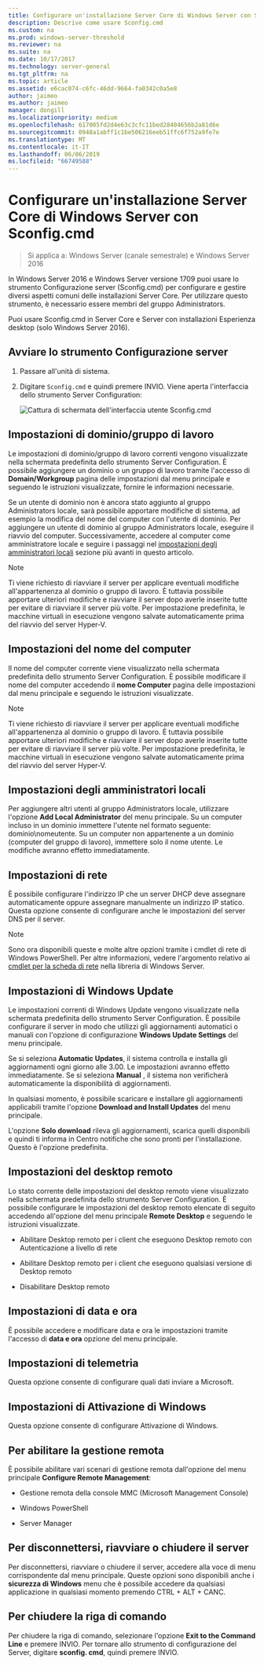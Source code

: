 ```yaml
---
title: Configurare un'installazione Server Core di Windows Server con Sconfig.cmd
description: Descrive come usare Sconfig.cmd
ms.custom: na
ms.prod: windows-server-threshold
ms.reviewer: na
ms.suite: na
ms.date: 10/17/2017
ms.technology: server-general
ms.tgt_pltfrm: na
ms.topic: article
ms.assetid: e6cac074-c6fc-46dd-9664-fa0342c0a5e8
author: jaimeo
ms.author: jaimeo
manager: dongill
ms.localizationpriority: medium
ms.openlocfilehash: 617005fd2d4e63c3cfc11bed28404656b2a81d6e
ms.sourcegitcommit: 0948a1abff1c1be506216eeb51ffc6f752a9fe7e
ms.translationtype: MT
ms.contentlocale: it-IT
ms.lasthandoff: 06/06/2019
ms.locfileid: "66749588"
---
```

# <a name="configure-a-server-core-installation-of-windows-server-2016-or-windows-server-version-1709-with-sconfigcmd"></a>Configurare un'installazione Server Core di Windows Server con Sconfig.cmd

> Si applica a: Windows Server (canale semestrale) e Windows Server 2016

In Windows Server 2016 e Windows Server versione 1709 puoi usare lo strumento Configurazione server (Sconfig.cmd) per configurare e gestire diversi aspetti comuni delle installazioni Server Core. Per utilizzare questo strumento, è necessario essere membri del gruppo Administrators.

Puoi usare Sconfig.cmd in Server Core e Server con installazioni Esperienza desktop (solo Windows Server 2016).

## <a name="start-the-server-configuration-tool"></a>Avviare lo strumento Configurazione server

1. Passare all'unità di sistema.

2. Digitare `Sconfig.cmd` e quindi premere INVIO. Viene aperta l'interfaccia dello strumento Server Configuration:

    ![Cattura di schermata dell'interfaccia utente Sconfig.cmd](media/mainsconfigpage.png)

## <a name="domainworkgroup-settings"></a>Impostazioni di dominio/gruppo di lavoro

Le impostazioni di dominio/gruppo di lavoro correnti vengono visualizzate nella schermata predefinita dello strumento Server Configuration. È possibile aggiungere un dominio o un gruppo di lavoro tramite l'accesso di **Domain/Workgroup** pagina delle impostazioni dal menu principale e seguendo le istruzioni visualizzate, fornire le informazioni necessarie.

Se un utente di dominio non è ancora stato aggiunto al gruppo Administrators locale, sarà possibile apportare modifiche di sistema, ad esempio la modifica del nome del computer con l'utente di dominio. Per aggiungere un utente di dominio al gruppo Administrators locale, eseguire il riavvio del computer. Successivamente, accedere al computer come amministratore locale e seguire i passaggi nel [impostazioni degli amministratori locali](#local-administrator-settings) sezione più avanti in questo articolo.

> [!NOTE]
> Ti viene richiesto di riavviare il server per applicare eventuali modifiche all'appartenenza al dominio o gruppo di lavoro. È tuttavia possibile apportare ulteriori modifiche e riavviare il server dopo averle inserite tutte per evitare di riavviare il server più volte. Per impostazione predefinita, le macchine virtuali in esecuzione vengono salvate automaticamente prima del riavvio del server Hyper-V.

## <a name="computer-name-settings"></a>Impostazioni del nome del computer

Il nome del computer corrente viene visualizzato nella schermata predefinita dello strumento Server Configuration. È possibile modificare il nome del computer accedendo il **nome Computer** pagina delle impostazioni dal menu principale e seguendo le istruzioni visualizzate.

> [!NOTE]
> Ti viene richiesto di riavviare il server per applicare eventuali modifiche all'appartenenza al dominio o gruppo di lavoro. È tuttavia possibile apportare ulteriori modifiche e riavviare il server dopo averle inserite tutte per evitare di riavviare il server più volte. Per impostazione predefinita, le macchine virtuali in esecuzione vengono salvate automaticamente prima del riavvio del server Hyper-V.

## <a name="local-administrator-settings"></a>Impostazioni degli amministratori locali

Per aggiungere altri utenti al gruppo Administrators locale, utilizzare l'opzione **Add Local Administrator** del menu principale. Su un computer incluso in un dominio immettere l'utente nel formato seguente: dominio\nomeutente. Su un computer non appartenente a un dominio (computer del gruppo di lavoro), immettere solo il nome utente. Le modifiche avranno effetto immediatamente.

## <a name="network-settings"></a>Impostazioni di rete

È possibile configurare l'indirizzo IP che un server DHCP deve assegnare automaticamente oppure assegnare manualmente un indirizzo IP statico. Questa opzione consente di configurare anche le impostazioni del server DNS per il server.

> [!NOTE]
> Sono ora disponibili queste e molte altre opzioni tramite i cmdlet di rete di Windows PowerShell. Per altre informazioni, vedere l'argomento relativo ai [cmdlet per la scheda di rete](https://docs.microsoft.com/powershell/module/netadapter/?view=win10-ps) nella libreria di Windows Server.

## <a name="windows-update-settings"></a>Impostazioni di Windows Update

Le impostazioni correnti di Windows Update vengono visualizzate nella schermata predefinita dello strumento Server Configuration. È possibile configurare il server in modo che utilizzi gli aggiornamenti automatici o manuali con l'opzione di configurazione **Windows Update Settings** del menu principale.

Se si seleziona **Automatic Updates**, il sistema controlla e installa gli aggiornamenti ogni giorno alle 3.00. Le impostazioni avranno effetto immediatamente. Se si seleziona **Manual** , il sistema non verificherà automaticamente la disponibilità di aggiornamenti.

In qualsiasi momento, è possibile scaricare e installare gli aggiornamenti applicabili tramite l'opzione **Download and Install Updates** del menu principale.

L'opzione **Solo download** rileva gli aggiornamenti, scarica quelli disponibili e quindi ti informa in Centro notifiche che sono pronti per l'installazione. Questo è l'opzione predefinita.

## <a name="remote-desktop-settings"></a>Impostazioni del desktop remoto

Lo stato corrente delle impostazioni del desktop remoto viene visualizzato nella schermata predefinita dello strumento Server Configuration. È possibile configurare le impostazioni del desktop remoto elencate di seguito accedendo all'opzione del menu principale **Remote Desktop** e seguendo le istruzioni visualizzate.

- Abilitare Desktop remoto per i client che eseguono Desktop remoto con Autenticazione a livello di rete

- Abilitare Desktop remoto per i client che eseguono qualsiasi versione di Desktop remoto

- Disabilitare Desktop remoto

## <a name="date-and-time-settings"></a>Impostazioni di data e ora

È possibile accedere e modificare data e ora le impostazioni tramite l'accesso di **data e ora** opzione del menu principale.

## <a name="telemetry-settings"></a>Impostazioni di telemetria

Questa opzione consente di configurare quali dati inviare a Microsoft.

## <a name="windows-activation-settings"></a>Impostazioni di Attivazione di Windows

Questa opzione consente di configurare Attivazione di Windows.

## <a name="to-enable-remote-management"></a>Per abilitare la gestione remota

È possibile abilitare vari scenari di gestione remota dall'opzione del menu principale **Configure Remote Management**:

- Gestione remota della console MMC (Microsoft Management Console)

- Windows PowerShell

- Server Manager  

## <a name="to-log-off-restart-or-shut-down-the-server"></a>Per disconnettersi, riavviare o chiudere il server

Per disconnettersi, riavviare o chiudere il server, accedere alla voce di menu corrispondente dal menu principale. Queste opzioni sono disponibili anche i **sicurezza di Windows** menu che è possibile accedere da qualsiasi applicazione in qualsiasi momento premendo CTRL + ALT + CANC.  

## <a name="to-exit-to-the-command-line"></a>Per chiudere la riga di comando
  
Per chiudere la riga di comando, selezionare l'opzione **Exit to the Command Line** e premere INVIO. Per tornare allo strumento di configurazione del Server, digitare **sconfig. cmd**, quindi premere INVIO.
